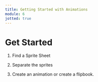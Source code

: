 ```yaml
---
title: Getting Started with Animations
module: 6
jotted: true
---
```


# Get Started

1. Find a Sprite Sheet

2. Separate the sprites

3. Create an animation or create a flipbook.
